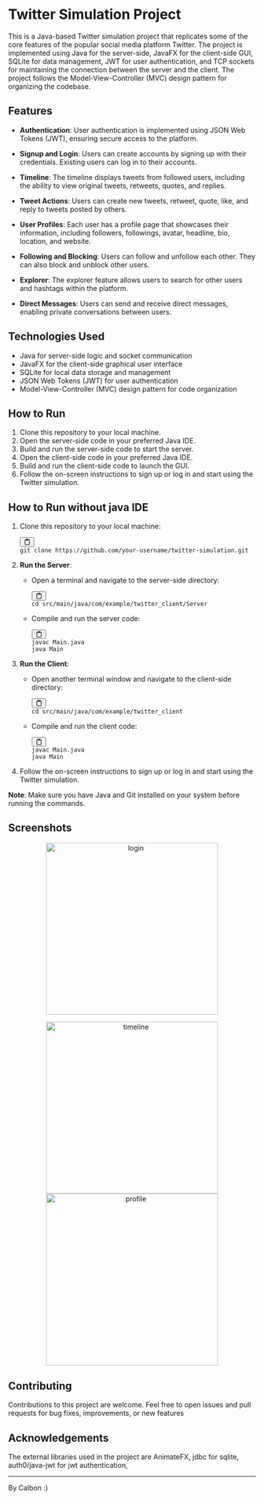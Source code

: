 <h1>Twitter Simulation Project</h1><p>This is a Java-based Twitter simulation project that replicates some of the core features of the popular social media platform Twitter. The project is implemented using Java for the server-side, JavaFX for the client-side GUI, SQLite for data management, JWT for user authentication, and TCP sockets for maintaining the connection between the server and the client. The project follows the Model-View-Controller (MVC) design pattern for organizing the codebase.</p><h2>Features</h2><ul><li><p><strong>Authentication</strong>: User authentication is implemented using JSON Web Tokens (JWT), ensuring secure access to the platform.</p></li><li><p><strong>Signup and Login</strong>: Users can create accounts by signing up with their credentials. Existing users can log in to their accounts.</p></li><li><p><strong>Timeline</strong>: The timeline displays tweets from followed users, including the ability to view original tweets, retweets, quotes, and replies.</p></li><li><p><strong>Tweet Actions</strong>: Users can create new tweets, retweet, quote, like, and reply to tweets posted by others.</p></li><li><p><strong>User Profiles</strong>: Each user has a profile page that showcases their information, including followers, followings, avatar, headline, bio, location, and website.</p></li><li><p><strong>Following and Blocking</strong>: Users can follow and unfollow each other. They can also block and unblock other users.</p></li><li><p><strong>Explorer</strong>: The explorer feature allows users to search for other users and hashtags within the platform.</p></li><li><p><strong>Direct Messages</strong>: Users can send and receive direct messages, enabling private conversations between users.</p></li></ul><h2>Technologies Used</h2><ul><li>Java for server-side logic and socket communication</li><li>JavaFX for the client-side graphical user interface</li><li>SQLite for local data storage and management</li><li>JSON Web Tokens (JWT) for user authentication</li><li>Model-View-Controller (MVC) design pattern for code organization</li></ul><h2>How to Run</h2><ol><li>Clone this repository to your local machine.</li><li>Open the server-side code in your preferred Java IDE.</li><li>Build and run the server-side code to start the server.</li><li>Open the client-side code in your preferred Java IDE.</li><li>Build and run the client-side code to launch the GUI.</li><li>Follow the on-screen instructions to sign up or log in and start using the Twitter simulation.</li></ol><h2>How to Run without java IDE</h2><ol><li><p>Clone this repository to your local machine:</p><pre><div class="bg-black rounded-md mb-4"><div class="flex items-center relative text-gray-200 bg-gray-800 px-4 py-2 text-xs font-sans justify-between rounded-t-md"><span></span><button class="flex ml-auto gap-2"><svg stroke="currentColor" fill="none" stroke-width="2" viewBox="0 0 24 24" stroke-linecap="round" stroke-linejoin="round" class="h-4 w-4" height="1em" width="1em" xmlns="http://www.w3.org/2000/svg"><path d="M16 4h2a2 2 0 0 1 2 2v14a2 2 0 0 1-2 2H6a2 2 0 0 1-2-2V6a2 2 0 0 1 2-2h2"></path><rect x="8" y="2" width="8" height="4" rx="1" ry="1"></rect></svg></button></div><div class="p-4 overflow-y-auto"><code class="!whitespace-pre hljs language-bash">git <span class="hljs-built_in">clone</span> https://github.com/your-username/twitter-simulation.git
</code></div></div></pre></li><li><p><strong>Run the Server</strong>:</p><ul><li>Open a terminal and navigate to the server-side directory:<pre><div class="bg-black rounded-md mb-4"><div class="flex items-center relative text-gray-200 bg-gray-800 px-4 py-2 text-xs font-sans justify-between rounded-t-md"><span></span><button class="flex ml-auto gap-2"><svg stroke="currentColor" fill="none" stroke-width="2" viewBox="0 0 24 24" stroke-linecap="round" stroke-linejoin="round" class="h-4 w-4" height="1em" width="1em" xmlns="http://www.w3.org/2000/svg"><path d="M16 4h2a2 2 0 0 1 2 2v14a2 2 0 0 1-2 2H6a2 2 0 0 1-2-2V6a2 2 0 0 1 2-2h2"></path><rect x="8" y="2" width="8" height="4" rx="1" ry="1"></rect></svg></button></div><div class="p-4 overflow-y-auto"><code class="!whitespace-pre hljs language-bash"><span class="hljs-built_in">cd</span> src/main/java/com/example/twitter_client/Server
</code></div></div></pre></li><li>Compile and run the server code:<pre><div class="bg-black rounded-md mb-4"><div class="flex items-center relative text-gray-200 bg-gray-800 px-4 py-2 text-xs font-sans justify-between rounded-t-md"><span></span><button class="flex ml-auto gap-2"><svg stroke="currentColor" fill="none" stroke-width="2" viewBox="0 0 24 24" stroke-linecap="round" stroke-linejoin="round" class="h-4 w-4" height="1em" width="1em" xmlns="http://www.w3.org/2000/svg"><path d="M16 4h2a2 2 0 0 1 2 2v14a2 2 0 0 1-2 2H6a2 2 0 0 1-2-2V6a2 2 0 0 1 2-2h2"></path><rect x="8" y="2" width="8" height="4" rx="1" ry="1"></rect></svg></button></div><div class="p-4 overflow-y-auto"><code class="!whitespace-pre hljs language-bash">javac Main.java
java Main
</code></div></div></pre></li></ul></li><li><p><strong>Run the Client</strong>:</p><ul><li>Open another terminal window and navigate to the client-side directory:<pre><div class="bg-black rounded-md mb-4"><div class="flex items-center relative text-gray-200 bg-gray-800 px-4 py-2 text-xs font-sans justify-between rounded-t-md"><span></span><button class="flex ml-auto gap-2"><svg stroke="currentColor" fill="none" stroke-width="2" viewBox="0 0 24 24" stroke-linecap="round" stroke-linejoin="round" class="h-4 w-4" height="1em" width="1em" xmlns="http://www.w3.org/2000/svg"><path d="M16 4h2a2 2 0 0 1 2 2v14a2 2 0 0 1-2 2H6a2 2 0 0 1-2-2V6a2 2 0 0 1 2-2h2"></path><rect x="8" y="2" width="8" height="4" rx="1" ry="1"></rect></svg></button></div><div class="p-4 overflow-y-auto"><code class="!whitespace-pre hljs language-bash"><span class="hljs-built_in">cd</span> src/main/java/com/example/twitter_client
</code></div></div></pre></li><li>Compile and run the client code:<pre><div class="bg-black rounded-md mb-4"><div class="flex items-center relative text-gray-200 bg-gray-800 px-4 py-2 text-xs font-sans justify-between rounded-t-md"><span></span><button class="flex ml-auto gap-2"><svg stroke="currentColor" fill="none" stroke-width="2" viewBox="0 0 24 24" stroke-linecap="round" stroke-linejoin="round" class="h-4 w-4" height="1em" width="1em" xmlns="http://www.w3.org/2000/svg"><path d="M16 4h2a2 2 0 0 1 2 2v14a2 2 0 0 1-2 2H6a2 2 0 0 1-2-2V6a2 2 0 0 1 2-2h2"></path><rect x="8" y="2" width="8" height="4" rx="1" ry="1"></rect></svg></button></div><div class="p-4 overflow-y-auto"><code class="!whitespace-pre hljs language-bash">javac Main.java
java Main
</code></div></div></pre></li></ul></li><li><p>Follow the on-screen instructions to sign up or log in and start using the Twitter simulation.</p></li></ol><p><strong>Note</strong>: Make sure you have Java and Git installed on your system before running the commands.</p><h2>Screenshots</h2><p>
 <p align="center">
  <img src="https://github.com/nedaZarei/Twitter-simulation/blob/master/assets/login.png" width="350" title="login">
</p>
 <p align="center">
  <img src="https://github.com/nedaZarei/Twitter-simulation/blob/master/assets/timeline.png" width="350" title="timeline">
   <img src="https://github.com/nedaZarei/Twitter-simulation/blob/master/assets/profile.png" width="350" title="profile">
</p>

</p><h2>Contributing</h2><p>Contributions to this project are welcome. Feel free to open issues and pull requests for bug fixes, improvements, or new features</p><h2>Acknowledgements</h2><p>The external libraries used in the project are AnimateFX, jdbc for sqlite, auth0/java-jwt for jwt authentication, </p><hr><p>By Calbon :)</p>
